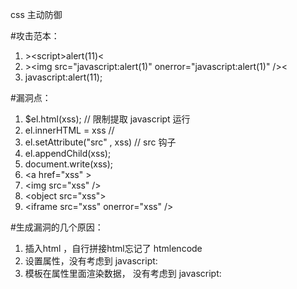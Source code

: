 css 主动防御

#攻击范本：
1. &gt;&lt;script>alert(11)</script><
2. &gt;&lt;img src="javascript:alert(1)" onerror="javascript:alert(1)" /><
3. javascript:alert(11);


#漏洞点：
1. $el.html(xss);   // 限制提取 javascript 运行
2. el.innerHTML = xss  // 
3. el.setAttribute("src" , xss) // src 钩子
4. el.appendChild(xss);
5. document.write(xss);
6. &lt;a href="xss" >
7. &lt;img src="xss"  />
8. &lt;object src="xss">
9. &lt;iframe src="xss" onerror="xss" />



#生成漏洞的几个原因：
1. 插入html ，自行拼接html忘记了 htmlencode
2. 设置属性，没有考虑到 javascript:
3. 模板在属性里面渲染数据， 没有考虑到  javascript:






